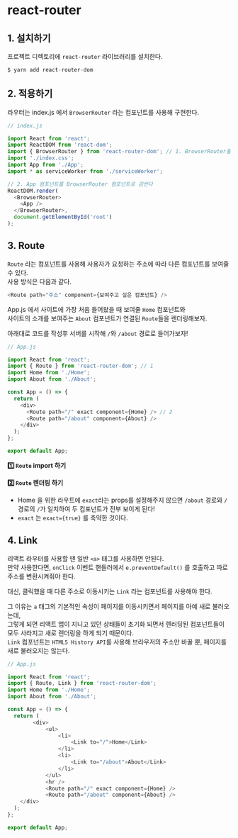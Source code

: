 # react-router

## 1. 설치하기

프로젝트 디렉토리에 `react-router` 라이브러리를 설치한다.

```js
$ yarn add react-router-dom
```

## 2. 적용하기

라우터는 index.js 에서 `BrowserRouter` 라는 컴포넌트를 사용해 구현한다.

```js
// index.js

import React from 'react';
import ReactDOM from 'react-dom';
import { BrowserRouter } from 'react-router-dom'; // 1. BrowserRouter를 import한다
import './index.css';
import App from './App';
import * as serviceWorker from './serviceWorker';

// 2. App 컴포넌트를 BrowserRouter 컴포넌트로 감싼다
ReactDOM.render(
  <BrowserRouter>
    <App />
  </BrowserRouter>,
  document.getElementById('root')
);
```

## 3. Route

`Route` 라는 컴포넌트를 사용해 사용자가 요청하는 주소에 따라 다른 컴포넌트를 보여줄 수 있다.  
사용 방식은 다음과 같다.

```js
<Route path="주소" component={보여주고 싶은 컴포넌트} />
```

App.js 에서 사이트에 가장 처음 들어왔을 때 보여줄 `Home` 컴포넌트와  
사이트의 소개를 보여주는 `About` 컴포넌트가 연결된 `Route`들을 렌더링해보자.

아래대로 코드를 작성후 서버를 시작해 `/`와 `/about` 경로로 들어가보자!

```js
// App.js

import React from 'react';
import { Route } from 'react-router-dom'; // 1
import Home from './Home';
import About from './About';

const App = () => {
  return (
    <div>
      <Route path="/" exact component={Home} /> // 2
      <Route path="/about" component={About} />
    </div>
  );
};

export default App;
```

**1️⃣ `Route` import 하기**

**2️⃣ `Route` 렌더링 하기**

- Home 을 위한 라우트에 `exact`라는 props를 설정해주지 않으면 `/about` 경로와 `/` 경로의 `/`가 일치하여 두 컴포넌트가 전부 보이게 된다!
- `exact` 는 `exact={true}` 를 축약한 것이다.

## 4. Link

리액트 라우터를 사용할 땐 일반 `<a>` 태그를 사용하면 안된다.  
만약 사용한다면, `onClick` 이벤트 핸들러에서 `e.preventDefault()` 를 호출하고 따로 주소를 변환시켜줘야 한다.

대신, 클릭했을 때 다른 주소로 이동시키는 `Link` 라는 컴포넌트를 사용해야 한다.  

그 이유는 `a` 태그의 기본적인 속성이 페이지를 이동시키면서 페이지를 아예 새로 불러오는데,  
그렇게 되면 리액트 앱이 지니고 있던 상태들이 초기화 되면서 렌러딩된 컴포넌트들이 모두 사라지고 새로 렌더링을 하게 되기 때문이다.   
`Link` 컴포넌트는 `HTML5 History API`를 사용해 브라우저의 주소만 바꿀 뿐, 페이지를 새로 불러오지는 않는다. 

```js
// App.js

import React from 'react';
import { Route, Link } from 'react-router-dom'; 
import Home from './Home';
import About from './About';

const App = () => {
  return (
		<div>
			<ul>
				<li>
					<Link to="/">Home</Link>
				</li>
				<li>
					<Link to="/about">About</Link>
				</li>
			</ul>
			<hr />
			<Route path="/" exact component={Home} /> 
			<Route path="/about" component={About} />
    </div>
  );
};

export default App;
```
